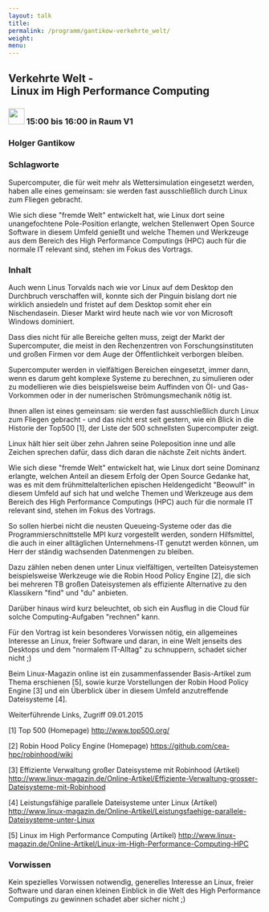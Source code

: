 ```yaml
---
layout: talk
title:
permalink: /programm/gantikow-verkehrte_welt/
weight: 
menu:
---
```

## Verkehrte&nbsp;Welt&nbsp;-&nbsp;Linux&nbsp;im&nbsp;High&nbsp;Performance&nbsp;Computing

### <img height = "32" src="../../images/talk.svg"> 15:00 bis 16:00 in Raum V1

### Holger&nbsp;Gantikow

### Schlagworte

Supercomputer, die für weit mehr als Wettersimulation eingesetzt werden, haben alle eines gemeinsam: sie werden fast ausschließlich durch Linux zum Fliegen gebracht.

Wie sich diese "fremde Welt" entwickelt hat, wie Linux dort seine unangefochtene Pole-Position erlangte, welchen Stellenwert Open Source Software in diesem Umfeld genießt und welche Themen und Werkzeuge aus dem Bereich des High Performance Computings (HPC) auch für die normale IT relevant sind, stehen im Fokus des Vortrags.

### Inhalt

Auch wenn Linus Torvalds nach wie vor Linux auf dem Desktop den Durchbruch verschaffen will, konnte sich der Pinguin bislang dort nie wirklich ansiedeln und fristet auf dem Desktop somit eher ein Nischendasein. Dieser Markt wird heute nach wie vor von Microsoft Windows dominiert.

Dass dies nicht für alle Bereiche gelten muss, zeigt der Markt der Supercomputer, die meist in den Rechenzentren von Forschungsinstituten und großen Firmen vor dem Auge der Öffentlichkeit verborgen bleiben.

Supercomputer werden in vielfältigen Bereichen eingesetzt, immer dann, wenn es darum geht komplexe Systeme zu berechnen, zu simulieren oder zu modellieren wie dies beispielsweise beim Auffinden von Öl- und Gas-Vorkommen oder in der numerischen Strömungsmechanik nötig ist.

Ihnen allen ist eines gemeinsam: sie werden fast ausschließlich durch Linux zum Fliegen gebracht - und das nicht erst seit gestern, wie ein Blick in die Historie der Top500 [1], der Liste der 500 schnellsten Supercomputer zeigt.

Linux hält hier seit über zehn Jahren seine Poleposition inne und alle Zeichen sprechen dafür, dass dich daran die nächste Zeit nichts ändert.

Wie sich diese "fremde Welt" entwickelt hat, wie Linux dort seine Dominanz erlangte, welchen Anteil an diesem Erfolg der Open Source Gedanke hat, was es mit dem frühmittelalterlichen epischen Heldengedicht "Beowulf" in diesem Umfeld auf sich hat und welche Themen und Werkzeuge aus dem Bereich des High Performance Computings (HPC) auch für die normale IT relevant sind, stehen im Fokus des Vortrags.

So sollen hierbei nicht die neusten Queueing-Systeme oder das die Programmierschnittstelle MPI kurz vorgestellt werden, sondern Hilfsmittel, die auch in einer alltäglichen Unternehmens-IT genutzt werden können, um Herr der ständig wachsenden Datenmengen zu bleiben.

Dazu zählen neben denen unter Linux vielfältigen, verteilten Dateisystemen beispielsweise Werkzeuge wie die Robin Hood Policy Engine [2], die sich bei mehreren TB großen Dateisystemen als effiziente Alternative zu den Klassikern "find" und "du" anbieten.

Darüber hinaus wird kurz beleuchtet, ob sich ein Ausflug in die Cloud für solche Computing-Aufgaben "rechnen" kann.

Für den Vortrag ist kein besonderes Vorwissen nötig, ein allgemeines Interesse an Linux, freier Software und daran, in eine Welt jenseits des Desktops und dem "normalem IT-Alltag" zu schnuppern, schadet sicher nicht ;)

Beim Linux-Magazin online ist ein zusammenfassender Basis-Artikel zum Thema erschienen [5], sowie kurze Vorstellungen der Robin Hood Policy Engine [3] und ein Überblick über in diesem Umfeld anzutreffende Dateisysteme [4].

Weiterführende Links, Zugriff 09.01.2015

[1] Top 500 (Homepage)
<a href="http://www.top500.org/" target="_blank">http://www.top500.org/</a>

[2] Robin Hood Policy Engine (Homepage) 
<a href="https://github.com/cea-hpc/robinhood/wiki" target="_blank">https://github.com/cea-hpc/robinhood/wiki</a>

[3] Effiziente Verwaltung großer Dateisysteme mit Robinhood (Artikel)
<a href="http://www.linux-magazin.de/Online-Artikel/Effiziente-Verwaltung-grosser-Dateisysteme-mit-Robinhood" target="_blank">http://www.linux-magazin.de/Online-Artikel/Effiziente-Verwaltung-grosser-Dateisysteme-mit-Robinhood</a>

[4] Leistungsfähige parallele Dateisysteme unter Linux (Artikel)
<a href="http://www.linux-magazin.de/Online-Artikel/Leistungsfaehige-parallele-Dateisysteme-unter-Linux" target="_blank">http://www.linux-magazin.de/Online-Artikel/Leistungsfaehige-parallele-Dateisysteme-unter-Linux</a>

[5] Linux im High Performance Computing (Artikel)
<a href="http://www.linux-magazin.de/Online-Artikel/Linux-im-High-Performance-Computing-HPC" target="_blank">http://www.linux-magazin.de/Online-Artikel/Linux-im-High-Performance-Computing-HPC</a>

### Vorwissen

Kein spezielles Vorwissen notwendig, generelles Interesse an Linux, freier Software und daran einen kleinen Einblick in die Welt des High Performance Computings zu gewinnen schadet aber sicher nicht ;)

